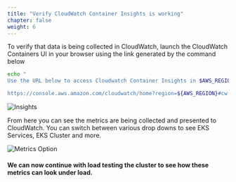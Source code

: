 ```yaml
---
title: "Verify CloudWatch Container Insights is working"
chapter: false
weight: 6
---
```


To verify that data is being collected in CloudWatch, launch the CloudWatch Containers UI in your browser using the link generated by the command below

```bash
echo "
Use the URL below to access Cloudwatch Container Insights in $AWS_REGION:

https://console.aws.amazon.com/cloudwatch/home?region=${AWS_REGION}#cw:dashboard=Container;context=~(clusters~'eksworkshop-eksctl~dimensions~(~)~performanceType~'Service)"
```

![Insights](/images/ekscwci/insights.png)

From here you can see the metrics are being collected and presented to CloudWatch. You can switch between various drop downs to see EKS Services, EKS Cluster and more.

![Metrics Option](/images/ekscwci/metricsoptions.png)

#### We can now continue with load testing the cluster to see how these metrics can look under load.
